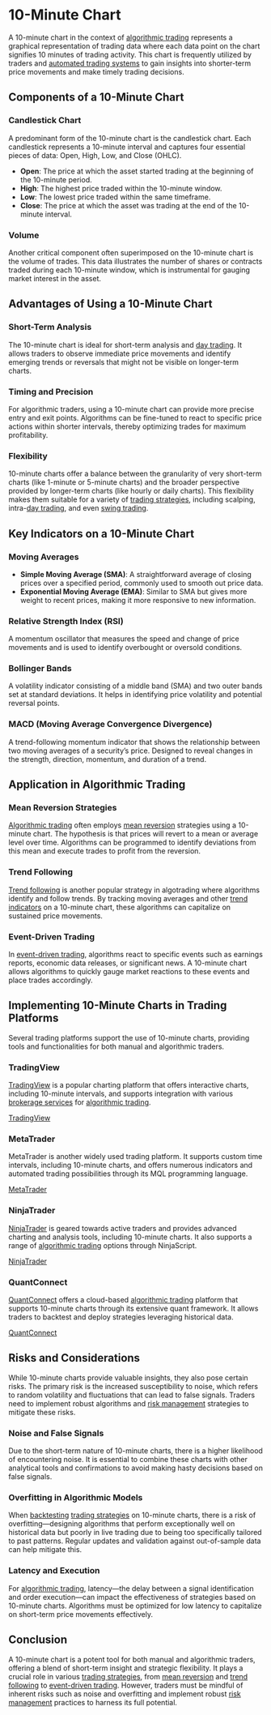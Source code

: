# 10-Minute Chart

A 10-minute chart in the context of [algorithmic trading](../a/algorithmic_trading.md) represents a graphical representation of trading data where each data point on the chart signifies 10 minutes of trading activity. This chart is frequently utilized by traders and [automated trading systems](../a/automated_trading_systems.md) to gain insights into shorter-term price movements and make timely trading decisions.

## Components of a 10-Minute Chart

### Candlestick Chart

A predominant form of the 10-minute chart is the candlestick chart. Each candlestick represents a 10-minute interval and captures four essential pieces of data: Open, High, Low, and Close (OHLC). 

- **Open**: The price at which the asset started trading at the beginning of the 10-minute period.
- **High**: The highest price traded within the 10-minute window.
- **Low**: The lowest price traded within the same timeframe.
- **Close**: The price at which the asset was trading at the end of the 10-minute interval.

### Volume

Another critical component often superimposed on the 10-minute chart is the volume of trades. This data illustrates the number of shares or contracts traded during each 10-minute window, which is instrumental for gauging market interest in the asset.

## Advantages of Using a 10-Minute Chart

### Short-Term Analysis

The 10-minute chart is ideal for short-term analysis and [day trading](../d/day_trading.md). It allows traders to observe immediate price movements and identify emerging trends or reversals that might not be visible on longer-term charts.

### Timing and Precision

For algorithmic traders, using a 10-minute chart can provide more precise entry and exit points. Algorithms can be fine-tuned to react to specific price actions within shorter intervals, thereby optimizing trades for maximum profitability.

### Flexibility

10-minute charts offer a balance between the granularity of very short-term charts (like 1-minute or 5-minute charts) and the broader perspective provided by longer-term charts (like hourly or daily charts). This flexibility makes them suitable for a variety of [trading strategies](../t/trading_strategies.md), including scalping, intra-[day trading](../d/day_trading.md), and even [swing trading](../s/swing_trading.md).

## Key Indicators on a 10-Minute Chart

### Moving Averages

- **Simple Moving Average (SMA)**: A straightforward average of closing prices over a specified period, commonly used to smooth out price data.
- **Exponential Moving Average (EMA)**: Similar to SMA but gives more weight to recent prices, making it more responsive to new information.

### Relative Strength Index (RSI)
A momentum oscillator that measures the speed and change of price movements and is used to identify overbought or oversold conditions.

### Bollinger Bands
A volatility indicator consisting of a middle band (SMA) and two outer bands set at standard deviations. It helps in identifying price volatility and potential reversal points.

### MACD (Moving Average Convergence Divergence)
A trend-following momentum indicator that shows the relationship between two moving averages of a security’s price. Designed to reveal changes in the strength, direction, momentum, and duration of a trend.

## Application in Algorithmic Trading

### Mean Reversion Strategies

[Algorithmic trading](../a/algorithmic_trading.md) often employs [mean reversion](../m/mean_reversion.md) strategies using a 10-minute chart. The hypothesis is that prices will revert to a mean or average level over time. Algorithms can be programmed to identify deviations from this mean and execute trades to profit from the reversion.

### Trend Following

[Trend following](../t/trend_following.md) is another popular strategy in algotrading where algorithms identify and follow trends. By tracking moving averages and other [trend indicators](../t/trend_indicators.md) on a 10-minute chart, these algorithms can capitalize on sustained price movements.

### Event-Driven Trading

In [event-driven trading](../e/event-driven_trading.md), algorithms react to specific events such as earnings reports, economic data releases, or significant news. A 10-minute chart allows algorithms to quickly gauge market reactions to these events and place trades accordingly.

## Implementing 10-Minute Charts in Trading Platforms

Several trading platforms support the use of 10-minute charts, providing tools and functionalities for both manual and algorithmic traders.

### TradingView

[TradingView](../t/tradingview.md) is a popular charting platform that offers interactive charts, including 10-minute intervals, and supports integration with various [brokerage services](../b/brokerage_services.md) for [algorithmic trading](../a/algorithmic_trading.md).

[TradingView](https://www.tradingview.com)

### MetaTrader

MetaTrader is another widely used trading platform. It supports custom time intervals, including 10-minute charts, and offers numerous indicators and automated trading possibilities through its MQL programming language.

[MetaTrader](https://www.metatrader4.com)

### NinjaTrader

[NinjaTrader](../n/ninjatrader.md) is geared towards active traders and provides advanced charting and analysis tools, including 10-minute charts. It also supports a range of [algorithmic trading](../a/algorithmic_trading.md) options through NinjaScript.

[NinjaTrader](https://www.ninjatrader.com)

### QuantConnect

[QuantConnect](../q/quantconnect.md) offers a cloud-based [algorithmic trading](../a/algorithmic_trading.md) platform that supports 10-minute charts through its extensive quant framework. It allows traders to backtest and deploy strategies leveraging historical data.

[QuantConnect](https://www.quantconnect.com)

## Risks and Considerations

While 10-minute charts provide valuable insights, they also pose certain risks. The primary risk is the increased susceptibility to noise, which refers to random volatility and fluctuations that can lead to false signals. Traders need to implement robust algorithms and [risk management](../r/risk_management.md) strategies to mitigate these risks.

### Noise and False Signals

Due to the short-term nature of 10-minute charts, there is a higher likelihood of encountering noise. It is essential to combine these charts with other analytical tools and confirmations to avoid making hasty decisions based on false signals.

### Overfitting in Algorithmic Models

When [backtesting](../b/backtesting.md) [trading strategies](../t/trading_strategies.md) on 10-minute charts, there is a risk of overfitting—designing algorithms that perform exceptionally well on historical data but poorly in live trading due to being too specifically tailored to past patterns. Regular updates and validation against out-of-sample data can help mitigate this.

### Latency and Execution

For [algorithmic trading](../a/algorithmic_trading.md), latency—the delay between a signal identification and order execution—can impact the effectiveness of strategies based on 10-minute charts. Algorithms must be optimized for low latency to capitalize on short-term price movements effectively.

## Conclusion

A 10-minute chart is a potent tool for both manual and algorithmic traders, offering a blend of short-term insight and strategic flexibility. It plays a crucial role in various [trading strategies](../t/trading_strategies.md), from [mean reversion](../m/mean_reversion.md) and [trend following](../t/trend_following.md) to [event-driven trading](../e/event-driven_trading.md). However, traders must be mindful of inherent risks such as noise and overfitting and implement robust [risk management](../r/risk_management.md) practices to harness its full potential.
